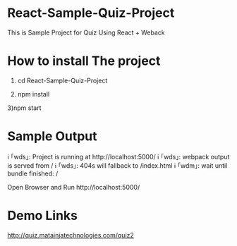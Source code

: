 # React-Sample-Quiz-Project

This is Sample Project for Quiz Using React + Weback 


How to install The project 
=========================================

1) cd React-Sample-Quiz-Project

2) npm install 

3)npm start

Sample Output
=====================
ℹ ｢wds｣: Project is running at http://localhost:5000/
ℹ ｢wds｣: webpack output is served from /
ℹ ｢wds｣: 404s will fallback to /index.html
ℹ ｢wdm｣: wait until bundle finished: /


Open Browser and Run http://localhost:5000/


Demo Links
===========================
http://quiz.matainjatechnologies.com/quiz2



